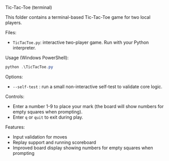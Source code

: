 Tic-Tac-Toe (terminal)

This folder contains a terminal-based Tic-Tac-Toe game for two local players.

Files:
- `TicTacToe.py`: interactive two-player game. Run with your Python interpreter.

Usage (Windows PowerShell):

```powershell
python .\TicTacToe.py
```

Options:
- `--self-test` : run a small non-interactive self-test to validate core logic.

Controls:
- Enter a number 1-9 to place your mark (the board will show numbers for empty squares when prompting).
- Enter `q` or `quit` to exit during play.

Features:
- Input validation for moves
- Replay support and running scoreboard
- Improved board display showing numbers for empty squares when prompting
